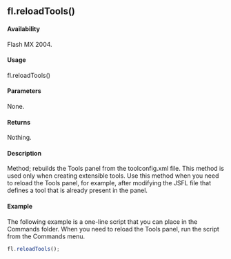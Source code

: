 ## fl.reloadTools()

#### Availability

Flash MX 2004.

#### Usage

fl.reloadTools()

#### Parameters

None.

#### Returns

Nothing.

#### Description

Method; rebuilds the Tools panel from the toolconfig.xml file. This method is used only when creating extensible tools. Use this method when you need to reload the Tools panel, for example, after modifying the JSFL file that defines a tool that is already present in the panel.

#### Example

The following example is a one-line script that you can place in the Commands folder. When you need to reload the Tools panel, run the script from the Commands menu.

```javascript
fl.reloadTools();
```
